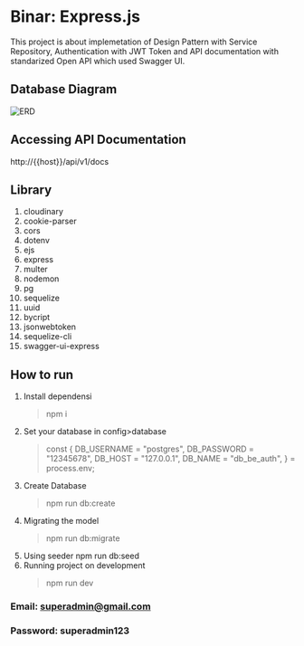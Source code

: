 # Binar: Express.js

This project is about implemetation of Design Pattern with Service Repository, Authentication with JWT Token and API documentation with standarized Open API which used Swagger UI.

## Database Diagram

![ERD](https://user-images.githubusercontent.com/72052154/236868467-8ed8f722-bfbb-49c2-a668-a48c3bff1d66.png)
## Accessing API Documentation
http://{{host}}/api/v1/docs

## Library
1. cloudinary
2. cookie-parser
3. cors
4. dotenv
5. ejs
6. express
7. multer
8. nodemon
9. pg
10. sequelize
11. uuid
12. bycript
13. jsonwebtoken
14. sequelize-cli
15. swagger-ui-express

## How to run
1. Install dependensi 
    > npm i
2. Set your database in config>database
    >const {
    >DB_USERNAME = "postgres",
    >DB_PASSWORD = "12345678",
    >DB_HOST = "127.0.0.1",
    >DB_NAME = "db_be_auth",
    >} = process.env;
 3. Create Database
    >npm run db:create
 5. Migrating the model
     >npm run db:migrate
 7. Using seeder 
    npm run db:seed
 8. Running project on development
    >npm run dev

### Email: superadmin@gmail.com

### Password: superadmin123
